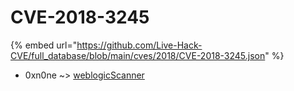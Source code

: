 # CVE-2018-3245
{% embed url="https://github.com/Live-Hack-CVE/full_database/blob/main/cves/2018/CVE-2018-3245.json" %}

* 0xn0ne ~> [weblogicScanner](https://www.alice-snow.ru/2018/database/cve-2018-3245/weblogicscanner-0xn0ne)